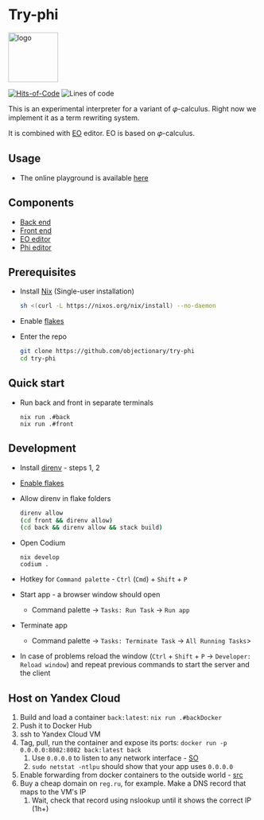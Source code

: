 # Try-phi

<img alt="logo" src="https://www.objectionary.com/cactus.svg" height="100px" />

[![Hits-of-Code](https://hitsofcode.com/github/objectionary/try-phi?branch=main)](https://hitsofcode.com/view/github/objectionary/try-phi?branch=main)
![Lines of code](https://img.shields.io/tokei/lines/github/objectionary/try-phi?style=flat-square)

This is an experimental interpreter for a variant of 𝜑-calculus.
Right now we implement it as a term rewriting system.

It is combined with [EO](https://github.com/objectionary/eo) editor. EO is based on 𝜑-calculus.

## Usage

- The online playground is available [here](https://www.objectionary.com/try-phi/?editor=phi&snippet=%5B%0A%20%20a%20-%3E%203%2C%0A%20%20b%20-%3E%20%5E0.a%0A%5D.b)

## Components

- [Back end](./back/)
- [Front end](./front/)
- [EO editor](https://github.com/deemp/eo-editor)
- [Phi editor](https://github.com/deemp/phi-editor)

## Prerequisites

- Install [Nix](https://nixos.org/download.html) (Single-user installation)

  ```sh
  sh <(curl -L https://nixos.org/nix/install) --no-daemon
  ```

- Enable [flakes](https://nixos.wiki/wiki/flakes/8ee5d35e592860636adb57cee3e27c98de04202a#Permanent)

- Enter the repo

  ```sh
  git clone https://github.com/objectionary/try-phi
  cd try-phi
  ```

## Quick start

- Run back and front in separate terminals

  ```console
  nix run .#back
  nix run .#front
  ```

## Development

- Install [direnv](https://nix.dev/tutorials/declarative-and-reproducible-developer-environments#direnv-automatically-activating-the-environment-on-directory-change) - steps 1, 2

- [Enable flakes](https://nixos.wiki/wiki/flakes/8ee5d35e592860636adb57cee3e27c98de04202a#Enable_flakes)

- Allow direnv in flake folders

  ```sh
  direnv allow
  (cd front && direnv allow)
  (cd back && direnv allow && stack build)
  ```

- Open Codium

  ```console
  nix develop
  codium .
  ```

- Hotkey for `Command palette` - `Ctrl` (`Cmd`) + `Shift` + `P`

- Start app - a browser window should open
  - Command palette -> `Tasks: Run Task` -> `Run app`

- Terminate app
  - Command palette -> `Tasks: Terminate Task` -> `All Running Tasks`>

- In case of problems reload the window (`Ctrl` + `Shift` + `P` -> `Developer: Reload window`) and repeat previous commands to start the server and the client

## Host on Yandex Cloud

1. Build and load a container `back:latest`: `nix run .#backDocker`
1. Push it to Docker Hub
1. ssh to Yandex Cloud VM
1. Tag, pull, run the container and expose its ports: `docker run -p 0.0.0.0:8082:8082 back:latest back`
   1. Use `0.0.0.0` to listen to any network interface - [SO](https://stackoverflow.com/a/20778887)
   1. `sudo netstat -ntlpu` should show that your app uses `0.0.0.0`
1. Enable forwarding from docker containers to the outside world - [src](https://docs.docker.com/network/bridge/#enable-forwarding-from-docker-containers-to-the-outside-world)
1. Buy a cheap domain on `reg.ru`, for example. Make a DNS record that maps to the VM's IP
   1. Wait, check that record using nslookup until it shows the correct IP (1h+)
